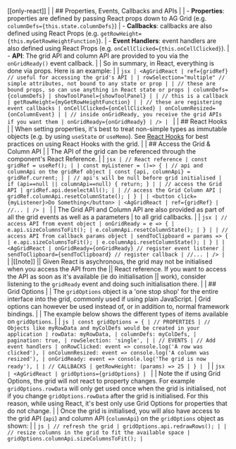 [[only-react]]
|
| ## Properties, Events, Callbacks and APIs
|
| - **Properties**: properties are defined by passing React props down to AG Grid (e.g. `columnDefs={this.state.columnDefs}`)
| - **Callbacks**: callbacks are also defined using React Props (e.g. `getRowHeight={this.myGetRowHeightFunction}`).
| - **Event Handlers**: event handlers are also defined using React Props (e.g. `onCellClicked={this.onCellClicked}`).
| - **API**: The grid API and column API are provided to you via the `onGridReady()` event callback.
|
| So in summary, in React, everything is done via props. Here is an example:
|
| `jsx | <AgGridReact | ref={gridRef} // useful for accessing the grid's API | | rowSelection="multiple" // simple attributes, not bound to any state or prop | | // these are bound props, so can use anything in React state or props | columnDefs={columnDefs} | showToolPanel={showToolPanel} | | // this is a callback | getRowHeight={myGetRowHeightFunction} | | // these are registering event callbacks | onCellClicked={onCellClicked} | onColumnResized={onColumnEvent} | | // inside onGridReady, you receive the grid APIs if you want them | onGridReady={onGridReady} | /> | `
|
| ## React Hooks
|
| When setting properties, it's best to treat non-simple types as immutable objects (e.g. by using `useState` or `useMemo`). See [React Hooks](/react-hooks/) for best practices on using React Hooks with the grid.
|
| ## Access the Grid & Column API
|
| The API of the grid can be referenced through the component's React Reference.
|
| `jsx | // React reference | const gridRef = useRef(); | | const myListener = ()=> { | // api and columnApi on the gridRef object | const {api, columnApi} = gridRef.current; | | // api's will be null before grid initialised | if (api==null || columnApi==null) { return; } | | // access the Grid API | gridRef.api.deselectAll(); | | // access the Grid Column API | gridRef.columnApi.resetColumnState(); | } | | <button click={myListener}>Do Something</button> | <AgGridReact | ref={gridRef} | //... | /> | `
|
| The Grid API and Column API are also provided as part of all the grid events as well as a parameters
| to all grid callbacks.
|
| `jsx | // access API from event object | onGridReady = e => { | e.api.sizeColumnsToFit(); | e.columnApi.resetColumnState(); | } | | // access API from callback params object | sendToClipboard = params => { | e.api.sizeColumnsToFit(); | e.columnApi.resetColumnState(); | } | | <AgGridReact | onGridReady={onGridReady} // register event listener | sendToClipboard={sendToClipboard} // register callback | //... | /> | `
|
|[[note]]
|| Given React is asychronous, the grid may not be initialised when you access the API from the
|| React reference. If you want to access the API as soon as it's available (ie do initialisation
|| work), consider listening to the `gridReady` event and doing such initialisation there.
|
| ## Grid Options
|
| The `gridOptions` object is a 'one stop shop' for the entire interface into the grid, commonly used if using plain JavaScript.
| Grid options can however be used instead of, or in addition to, normal framework bindings.
|
| The example below shows the different types of items available on `gridOptions`.
|
| `js | const gridOptions = { | // PROPERTIES | // Objects like myRowData and myColDefs would be created in your application | rowData: myRowData, | columnDefs: myColDefs, | pagination: true, | rowSelection: 'single', | | // EVENTS | // Add event handlers | onRowClicked: event => console.log('A row was clicked'), | onColumnResized: event => console.log('A column was resized'), | onGridReady: event => console.log('The grid is now ready'), | | // CALLBACKS | getRowHeight: (params) => 25 | } | `
|
| `jsx | <AgGridReact | gridOptions={gridOptions} | `
|
| Note the if using Grid Options, the grid will not react to property changes. For example `gridOptions.rowData` will only get used once when the grid is initialised, not if you change `gridOptions.rowData` after the grid is initialised. For this reason, while using React, it's best only use Grid Options for properties that do not change.
|
| Once the grid is initialised, you will also have access to the grid API (`api`) and column API (`columnApi`) on the `gridOptions` object as shown:
|
| `js | // refresh the grid | gridOptions.api.redrawRows(); | | // resize columns in the grid to fit the available space | gridOptions.columnApi.sizeColumnsToFit(); | `
